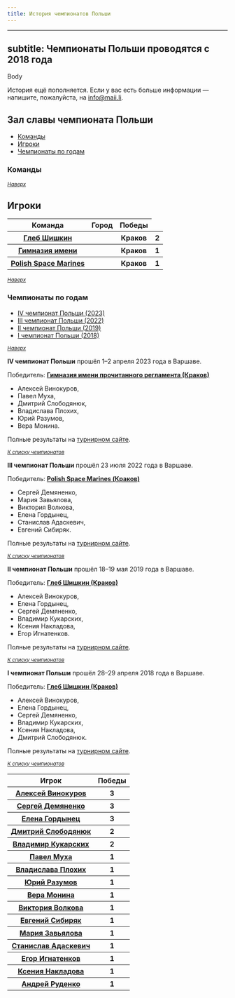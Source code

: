 ```yaml
---
title: История чемпионатов Польши
---
```


---
subtitle: Чемпионаты Польши проводятся с 2018 года
---

Body

История ещё пополняется. Если у вас есть больше информации — напишите, пожалуйста, на <info@maii.li>.

## Зал славы чемпионата Польши <a name="atop"></a>
- [Команды](#teams)
- [Игроки](#players)
- [Чемпионаты по годам](#years)

### Команды <a name="teams"></a>

<table class="uk-table uk-table-divider uk-table-hover">
<thead>
<tr>
<th>Команда</th>
<th>Город</th>
<th>Победы</th>
</tr>
</thead>
<tbody>
<tr>
<th><a href="https://rating.chgk.info/teams/56081">Глеб Шишкин</a></th>
<th></th>
<th>Краков</th>
<th>2</th>
</tr>
<tr>
<th><a href="https://rating.chgk.info/teams/85064">Гимназия имени</a></th>
<th></th>
<th>Краков</th>
<th>1</th>
</tr>
<tr>
<th><a href="https://rating.chgk.info/teams/77174">Polish Space Marines</a></th>
<th></th>
<th>Краков</th>
<th>1</th>
</tr>
</tbody>

<small>*[Наверх](#atop)*</small>

## Игроки <a name="players"></a>

<table class="uk-table uk-table-divider uk-table-hover">
<thead>
<tr>
<th>Игрок</th>
<th>Победы</th>
</tr>
</thead>
<tbody>
<tr>
<th><a href="https://rating.chgk.info/player/5611">Алексей Винокуров</a></th>
<th>3</th>
</tr>
<tr>
<th><a href="https://rating.chgk.info/player/9105">Сергей Демяненко</a></th>
<th>3</th>
</tr>
<tr>
<th><a href="https://rating.chgk.info/player/40390">Елена Гордынец</a></th>
<th>3</th>
</tr>
<tr>
<th><a href="https://rating.chgk.info/player/29516">Дмитрий Слободянюк</a></th>
<th>2</th>
</tr>
<tr>
<th><a href="https://rating.chgk.info/player/17121">Владимир Кукарских</a></th>
<th>2</th>
</tr>
<tr>
<th><a href="https://rating.chgk.info/player/21952">Павел Муха</a></th>
<th>1</th>
</tr>
<tr>
<th><a href="https://rating.chgk.info/player/39285">Владислава Плохих</a></th>
<th>1</th>
</tr>
<tr>
<th><a href="https://rating.chgk.info/player/40393">Юрий Разумов</a></th>
<th>1</th>
</tr>
<tr>
<th><a href="https://rating.chgk.info/player/158668">Вера Монина</a></th>
<th>1</th>
</tr>
<tr>
<th><a href="https://rating.chgk.info/player/5876">Виктория Волкова</a></th>
<th>1</th>
</tr>
<tr>
<th><a href="https://rating.chgk.info/player/28948">Евгений Сибиряк</a></th>
<th>1</th>
</tr>
<tr>
<th><a href="https://rating.chgk.info/player/71501">Мария Завьялова</a></th>
<th>1</th>
</tr>
<tr>
<th><a href="https://rating.chgk.info/player/77785">Станислав Адаскевич</a></th>
<th>1</th>
</tr>
<tr>
<th><a href="https://rating.chgk.info/player/12401">Егор Игнатенков</a></th>
<th>1</th>
</tr>
<tr>
<th><a href="https://rating.chgk.info/player/22242">Ксения Накладова</a></th>
<th>1</th>
</tr>
<tr>
<th><a href="https://rating.chgk.info/player/37751">Андрей Руденко</a></th>
<th>1</th>
</tr>
</tbody>

<small>*[Наверх](#atop)*</small>

### Чемпионаты по годам <a name="years"></a>

- [IV чемпионат Польши (2023)](#2023)
- [III чемпионат Польши (2022)](#2022)
- [II чемпионат Польши (2019)](#2019)
- [I чемпионат Польши (2018)](#2018)

<small>*[Наверх](#atop)*</small>

**IV чемпионат Польши** прошёл 1–2 апреля 2023 года в Варшаве. <a name="2023"></a>

Победитель: **[Гимназия имени прочитанного регламента (Краков)](https://rating.chgk.info/team/85064)**
- Алексей Винокуров,
- Павел Муха,
- Дмитрий Слободянюк,
- Владислава Плохих,
- Юрий Разумов,
- Вера Монина.

Полные результаты на [турнирном сайте](https://rating.chgk.info/tournament/8661).

<small>*[К списку чемпионатов](#years)*</small>

**III чемпионат Польши** прошёл 23 июля 2022 года в Варшаве. <a name="2022"></a>

Победитель: **[Polish Space Marines (Краков)](https://rating.chgk.info/team/87450)**
- Сергей Демяненко,
- Мария Завьялова,
- Виктория Волкова,
- Елена Гордынец,
- Станислав Адаскевич,
- Евгений Сибиряк.

Полные результаты на [турнирном сайте](https://rating.chgk.info/tournament/8178).

<small>*[К списку чемпионатов](#years)*</small>

**II чемпионат Польши** прошёл 18–19 мая 2019 года в Варшаве. <a name="2019"></a>

Победитель: **[Глеб Шишкин (Краков)](https://rating.chgk.info/teams/56081)**
- Алексей Винокуров,
- Елена Гордынец,
- Сергей Демяненко,
- Владимир Кукарских,
- Ксения Накладова,
- Егор Игнатенков.

Полные результаты на [турнирном сайте](https://rating.chgk.info/tournament/5484).

<small>*[К списку чемпионатов](#years)*</small>

**I чемпионат Польши** прошёл 28–29 апреля 2018 года в Варшаве. <a name="2018"></a>

Победитель: **[Глеб Шишкин (Краков)](https://rating.chgk.info/teams/56081)**
- Алексей Винокуров,
- Елена Гордынец,
- Сергей Демяненко,
- Владимир Кукарских,
- Ксения Накладова,
- Дмитрий Слободянюк.

Полные результаты на [турнирном сайте](https://rating.chgk.info/tournament/4853).

<small>*[К списку чемпионатов](#years)*</small>
